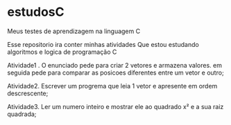 # estudosC
Meus testes de aprendizagem na linguagem C

Esse repositorio ira conter minhas atividades 
Que estou estudando algoritmos e logica de programação C


Atividade1 . O enunciado pede para criar 2 vetores e armazena valores. em seguida pede para comparar as posicoes diferentes entre um vetor e outro;

Atividade2. Escrever um progrema que leia 1 vetor e apresente em ordem descrescente;

Atividade3. Ler um numero inteiro e mostrar ele ao quadrado x² e a sua raiz quadrada;
